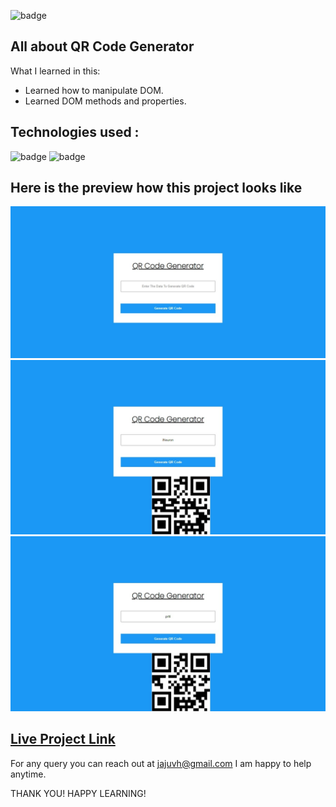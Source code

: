 ![badge](https://img.shields.io/badge/LearnCodeOnline-INeuron)

## All about QR Code Generator

What I learned in this:

- Learned how to manipulate DOM.
- Learned DOM methods and properties.
 

## Technologies used :

![badge](https://img.shields.io/badge/HTML-CSS-INeuron)
![badge](https://img.shields.io/badge/Javascript-INeuron)

## Here is the preview how this project looks like

![lco](./screenshots/Web%20capture_22-2-2023_23399_127.0.0.1.jpeg)
![lco](./screenshots/Web%20capture_22-2-2023_233954_127.0.0.1.jpeg)
![lco](./screenshots/Web%20capture_22-2-2023_233924_127.0.0.1.jpeg)

## [Live Project Link](https://qr-code-generator-six-beta.vercel.app/)

For any query you can reach out at jajuvh@gmail.com I am happy to help anytime.

THANK YOU!
HAPPY LEARNING!